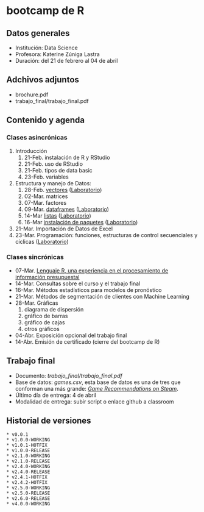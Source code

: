 # bootcamp de R

## Datos generales

* Institución:  Data Science
* Profesora:    Katerine Zúniga Lastra
* Duración:     del 21 de febrero al 04 de abril

## Adchivos adjuntos

* brochure.pdf
* trabajo_final/trabajo_final.pdf

## Contenido y agenda

### Clases asincrónicas

1. Introducción
    1. 21-Feb. instalación de R y RStudio
    1. 21-Feb. uso de RStudio
    1. 21-Feb. tipos de data basic
    1. 23-Feb. variables
1. Estructura y manejo de Datos:
    1. 28-Feb. [vectores](https://www.youtube.com/watch?v=JOMcFZkzS5E) ([Laboratorio](https://youtu.be/BeP_9zYCMZc))
    1. 02-Mar. matrices
    1. 07-Mar. factores
    1. 09-Mar. [dataframes](https://www.youtube.com/watch?v=oZz8Q7kq2LQ) ([Laboratorio](https://www.youtube.com/watch?v=exRpDn016ig))
    1. 14-Mar [listas](https://www.youtube.com/watch?v=KW9mOci_lgY) ([Laboratorio](https://www.youtube.com/watch?v=KpDRaKwnPlQ))
    1. 16-Mar [instalación de paquetes](https://www.youtube.com/watch?v=f2Z9uHCGnxg) ([Laboratorio](https://www.youtube.com/watch?v=CEZMxipH6yg))
1. 21-Mar. Importación de Datos de Excel
1. 23-Mar. Programación: funciones, estructuras de control secuenciales y cíclicas ([Laboratorio](https://www.youtube.com/watch?v=5MWZAPolKMs&ab_channel=Cecat4.0DSRP))

### Clases sincrónicas

* 07-Mar. [Lenguaje R, una experiencia en el procesamiento de información presupuestal](https://www.youtube.com/watch?v=eBmU29D_IG4)
* 14-Mar. Consultas sobre el curso y el trabajo final
* 16-Mar. Métodos estadísticos para modelos de pronóstico
* 21-Mar. Métodos de segmentación de clientes con Machine Learning
* 28-Mar. Gráficas
    1. diagrama de dispersión
    1. gráfico de barras
    1. gráfico de cajas
    1. otros gráficos
* 04-Abr. Exposición opcional del trabajo final
* 14-Abr. Emisión de certificado (cierre del bootcamp de R)

## Trabajo final

* Documento: *trabajo_final/trabajo_final.pdf*
* Base de datos: *games.csv*, esta base de datos es una de tres que conforman una más grande: [_Game Recommendations on Steam_](https://www.kaggle.com/datasets/antonkozyriev/game-recommendations-on-steam?select=users.csv).
* Último día de entrega: 4 de abril
* Modalidad de entrega: subir script o enlace github a classroom

## Historial de versiones
    * v0.0.1
    * v1.0.0-WORKING
    * v1.0.1-HOTFIX
    * v1.0.0-RELEASE
    * v2.1.0-WORKING
    * v2.1.0-RELEASE
    * v2.4.0-WORKING
    * v2.4.0-RELEASE
    * v2.4.1-HOTFIX
    * v2.4.2-HOTFIX
    * v2.5.0-WORKING
    * v2.5.0-RELEASE
    * v2.6.0-RELEASE
    * v4.0.0-WORKING